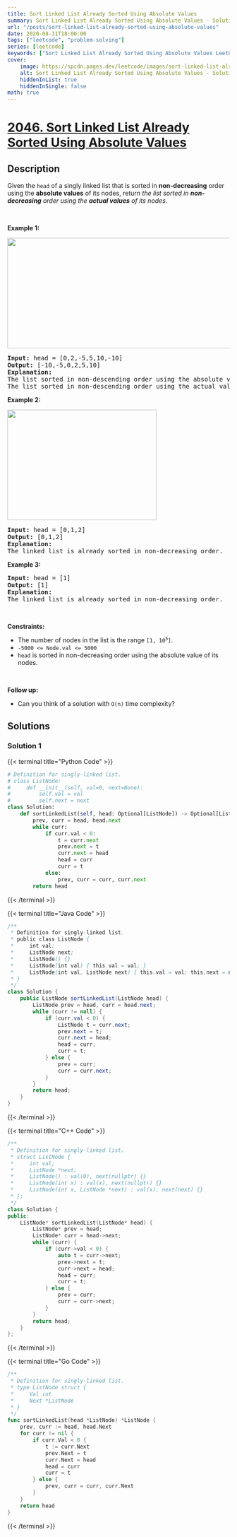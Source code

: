 ```yaml
---
title: Sort Linked List Already Sorted Using Absolute Values
summary: Sort Linked List Already Sorted Using Absolute Values - Solution Explained
url: "/posts/sort-linked-list-already-sorted-using-absolute-values"
date: 2020-08-31T18:00:00
tags: ["leetcode", "problem-solving"]
series: [leetcode]
keywords: ["Sort Linked List Already Sorted Using Absolute Values LeetCode Solution Explained in all languages", "2046", "leetcode question 2046", "Sort Linked List Already Sorted Using Absolute Values", "LeetCode", "leetcode solution in Python3 C++ Java Go PHP Ruby Swift TypeScript Rust C# JavaScript C", "GeeksforGeeks", "InterviewBit", "Coding Ninjas", "HackerRank", "HackerEarth", "CodeChef", "TopCoder", "AlgoExpert", "freeCodeCamp", "Codeforces", "GitHub", "AtCoder", "Samir Paul"]
cover:
    image: https://spcdn.pages.dev/leetcode/images/sort-linked-list-already-sorted-using-absolute-values.webp
    alt: Sort Linked List Already Sorted Using Absolute Values - Solution Explained
    hiddenInList: true
    hiddenInSingle: false
math: true
---
```



# [2046. Sort Linked List Already Sorted Using Absolute Values](https://leetcode.com/problems/sort-linked-list-already-sorted-using-absolute-values)


## Description

Given the <code>head</code> of a singly linked list that is sorted in <strong>non-decreasing</strong> order using the <strong>absolute values</strong> of its nodes, return <em>the list sorted in <strong>non-decreasing</strong> order using the <strong>actual values</strong> of its nodes</em>.

<p>&nbsp;</p>
<p><strong class="example">Example 1:</strong></p>
<img src="https://spcdn.pages.dev/leetcode/problems/2046.Sort%20Linked%20List%20Already%20Sorted%20Using%20Absolute%20Values/images/image-20211017201240-3.png" style="width: 621px; height: 250px;" />
<pre>
<strong>Input:</strong> head = [0,2,-5,5,10,-10]
<strong>Output:</strong> [-10,-5,0,2,5,10]
<strong>Explanation:</strong>
The list sorted in non-descending order using the absolute values of the nodes is [0,2,-5,5,10,-10].
The list sorted in non-descending order using the actual values is [-10,-5,0,2,5,10].
</pre>

<p><strong class="example">Example 2:</strong></p>
<img src="https://spcdn.pages.dev/leetcode/problems/2046.Sort%20Linked%20List%20Already%20Sorted%20Using%20Absolute%20Values/images/image-20211017201318-4.png" style="width: 338px; height: 250px;" />
<pre>
<strong>Input:</strong> head = [0,1,2]
<strong>Output:</strong> [0,1,2]
<strong>Explanation:</strong>
The linked list is already sorted in non-decreasing order.
</pre>

<p><strong class="example">Example 3:</strong></p>

<pre>
<strong>Input:</strong> head = [1]
<strong>Output:</strong> [1]
<strong>Explanation:</strong>
The linked list is already sorted in non-decreasing order.
</pre>

<p>&nbsp;</p>
<p><strong>Constraints:</strong></p>

<ul>
	<li>The number of nodes in the list is the range <code>[1, 10<sup>5</sup>]</code>.</li>
	<li><code>-5000 &lt;= Node.val &lt;= 5000</code></li>
	<li><code>head</code> is sorted in non-decreasing order using the absolute value of its nodes.</li>
</ul>

<p>&nbsp;</p>
<strong>Follow up:</strong>
<ul>
	<li>Can you think of a solution with <code>O(n)</code> time complexity?</li>
</ul>

## Solutions

### Solution 1

<!-- tabs:start -->

{{< terminal title="Python Code" >}}
```python
# Definition for singly-linked list.
# class ListNode:
#     def __init__(self, val=0, next=None):
#         self.val = val
#         self.next = next
class Solution:
    def sortLinkedList(self, head: Optional[ListNode]) -> Optional[ListNode]:
        prev, curr = head, head.next
        while curr:
            if curr.val < 0:
                t = curr.next
                prev.next = t
                curr.next = head
                head = curr
                curr = t
            else:
                prev, curr = curr, curr.next
        return head
```
{{< /terminal >}}

{{< terminal title="Java Code" >}}
```java
/**
 * Definition for singly-linked list.
 * public class ListNode {
 *     int val;
 *     ListNode next;
 *     ListNode() {}
 *     ListNode(int val) { this.val = val; }
 *     ListNode(int val, ListNode next) { this.val = val; this.next = next; }
 * }
 */
class Solution {
    public ListNode sortLinkedList(ListNode head) {
        ListNode prev = head, curr = head.next;
        while (curr != null) {
            if (curr.val < 0) {
                ListNode t = curr.next;
                prev.next = t;
                curr.next = head;
                head = curr;
                curr = t;
            } else {
                prev = curr;
                curr = curr.next;
            }
        }
        return head;
    }
}
```
{{< /terminal >}}

{{< terminal title="C++ Code" >}}
```cpp
/**
 * Definition for singly-linked list.
 * struct ListNode {
 *     int val;
 *     ListNode *next;
 *     ListNode() : val(0), next(nullptr) {}
 *     ListNode(int x) : val(x), next(nullptr) {}
 *     ListNode(int x, ListNode *next) : val(x), next(next) {}
 * };
 */
class Solution {
public:
    ListNode* sortLinkedList(ListNode* head) {
        ListNode* prev = head;
        ListNode* curr = head->next;
        while (curr) {
            if (curr->val < 0) {
                auto t = curr->next;
                prev->next = t;
                curr->next = head;
                head = curr;
                curr = t;
            } else {
                prev = curr;
                curr = curr->next;
            }
        }
        return head;
    }
};
```
{{< /terminal >}}

{{< terminal title="Go Code" >}}
```go
/**
 * Definition for singly-linked list.
 * type ListNode struct {
 *     Val int
 *     Next *ListNode
 * }
 */
func sortLinkedList(head *ListNode) *ListNode {
	prev, curr := head, head.Next
	for curr != nil {
		if curr.Val < 0 {
			t := curr.Next
			prev.Next = t
			curr.Next = head
			head = curr
			curr = t
		} else {
			prev, curr = curr, curr.Next
		}
	}
	return head
}
```
{{< /terminal >}}

<!-- tabs:end -->

<!-- end -->

